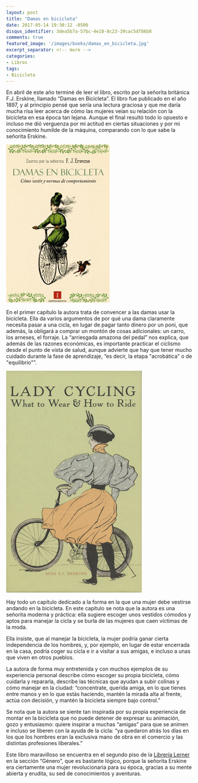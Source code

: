 ```yaml
---
layout: post
title: "Damas en bicicleta"
date: 2017-05-14 19:30:12 -0500
disqus_identifier: 3dea5b7a-57bc-4e10-8c23-39cac5df86b8
comments: true
featured_image: '/images/books/damas_en_bicicleta.jpg'
excerpt_separator: <!-- more -->
categories: 
- Libros
tags:
- Bicicleta
---
```


En abril de este año terminé de leer el libro, escrito por 
la señorita británica  F.J. Erskine, llamado “Damas en Bicicleta”. 
El libro fue publicado en el año 1897, y al principio pensé que sería 
una lectura graciosa y que me daría mucha risa leer acerca de cómo 
las mujeres veían su relación con la bicicleta en esa época tan lejana. 
Aunque el final resultó todo lo opuesto e incluso me dió verguenza por 
mi actitud en ciertas situaciones y por mi conocimiento humilde de la máquina, 
comparando con lo que sabe la señorita Erskine.

<!-- more -->

![](/images/books/damas_en_bicicleta.jpg)

En el primer capítulo la autora trata de convencer a las damas usar la bicicleta. 
Ella da varios argumentos de por qué una dama claramente necesita pasar a una cicla, 
en lugar de pagar tanto dinero por un poni, que además, la obligará a comprar 
un montón de cosas adicionales: un carro, los arneses, el forraje. 
La “arriesgada amazona del pedal” nos explica, que además de las razones económicas, 
es importante practicar el ciclismo desde el punto de vista de salud, aunque 
advierte que hay que tener mucho cuidado durante la fase de aprendizaje, 
“es decir, la etapa "acrobática" o de "equilibrio"”.

![](/images/books/Lady-Cycling-Cover.png)

Hay todo un capítulo dedicado a la forma en la que una mujer debe vestirse 
andando en la bicicleta. En este capítulo se nota que la autora es una señorita 
moderna y práctica: ella sugiere escoger unos vestidos cómodos y aptos para 
manejar la cicla y se burla de las mujeres que caen víctimas de la moda. 

Ella insiste, que al manejar la bicicleta, la mujer podría ganar cierta 
independencia de los hombres, y, por ejemplo, en lugar de estar encerrada 
en la casa, podría coger su cicla e ir a visitar a sus amigas, e incluso 
a unas que viven en otros pueblos.

La autora de forma muy entretenida y con muchos ejemplos de su experiencia 
personal describe cómo escoger su propia bicicleta, cómo cuidarla y repararla, 
describe las técnicas que ayudan a subir colinas y cómo manejar en la ciudad: 
“concentrate, querida amiga, en lo que tienes entre manos y en lo que estás 
haciendo, mantén la mirada alta al frente, actúa con decisión, y mantén 
la bicicleta siempre bajo control.”

Se nota que la autora se siente tan inspirada por su propia experiencia 
de montar en la bicicleta que no puede detener de expresar su animación, 
gozo y entusiasmo: quiere inspirar a muchas “amigas” para que se animen e 
incluso se liberen con la ayuda de la cicla: “ya quedaron atrás los días 
en los que los hombres eran la exclusiva mano de obra en el comercio y 
las distintas profesiones liberales.”

Este libro maravilloso se encuentra en el segundo piso de la 
[Librería Lerner](http://www.librerialerner.com.co/)
en la sección “Género”, que es bastante lógico, porque la señorita 
Erskine era ciertamente una mujer revolucionaria para su época, gracias 
a su mente abierta y erudita, su sed de conocimientos y aventuras.
